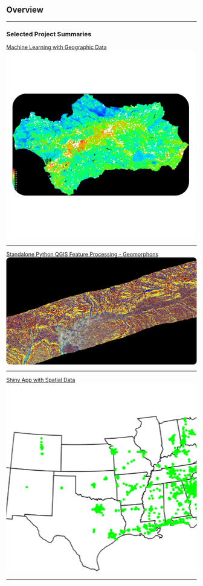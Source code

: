 ## Overview

---

### Selected Project Summaries

[Machine Learning with Geographic Data](/ME)
<img src="images/ME.png?raw=true"/>

---
[Standalone Python QGIS Feature Processing - Geomorphons](/Geomorph)
<img src="images/PS.png?raw=true"/>

---
[Shiny App with Spatial Data](/R_app)
<img src="images/Waffle.gif?raw=true"/>


---
